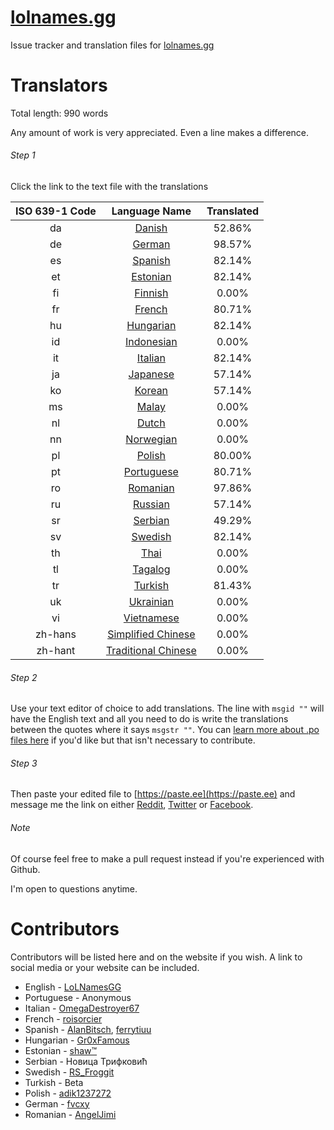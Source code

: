 # [lolnames.gg](https://lolnames.gg/en/)
Issue tracker and translation files for [lolnames.gg](https://lolnames.gg/en/)



# Translators

Total length: 990 words

Any amount of work is very appreciated. Even a line makes a difference.

###### Step 1
Click the link to the text file with the translations

| ISO 639-1 Code | Language Name | Translated |
| :-----: | :-----: | :-----: |
| da | [Danish](https://raw.githubusercontent.com/hingston/lolnames.gg/master/locale/da/LC_MESSAGES/django.po) | 52.86% |
| de | [German](https://raw.githubusercontent.com/hingston/lolnames.gg/master/locale/de/LC_MESSAGES/django.po) | 98.57% |
| es | [Spanish](https://raw.githubusercontent.com/hingston/lolnames.gg/master/locale/es/LC_MESSAGES/django.po) | 82.14% |
| et | [Estonian](https://raw.githubusercontent.com/hingston/lolnames.gg/master/locale/et/LC_MESSAGES/django.po) | 82.14% |
| fi | [Finnish](https://raw.githubusercontent.com/hingston/lolnames.gg/master/locale/fi/LC_MESSAGES/django.po) | 0.00% |
| fr | [French](https://raw.githubusercontent.com/hingston/lolnames.gg/master/locale/fr/LC_MESSAGES/django.po) | 80.71% |
| hu | [Hungarian](https://raw.githubusercontent.com/hingston/lolnames.gg/master/locale/hu/LC_MESSAGES/django.po) | 82.14% |
| id | [Indonesian](https://raw.githubusercontent.com/hingston/lolnames.gg/master/locale/id/LC_MESSAGES/django.po) | 0.00% |
| it | [Italian](https://raw.githubusercontent.com/hingston/lolnames.gg/master/locale/it/LC_MESSAGES/django.po) | 82.14% |
| ja | [Japanese](https://raw.githubusercontent.com/hingston/lolnames.gg/master/locale/ja/LC_MESSAGES/django.po) | 57.14% |
| ko | [Korean](https://raw.githubusercontent.com/hingston/lolnames.gg/master/locale/ko/LC_MESSAGES/django.po) | 57.14% |
| ms | [Malay](https://raw.githubusercontent.com/hingston/lolnames.gg/master/locale/ms/LC_MESSAGES/django.po) | 0.00% |
| nl | [Dutch](https://raw.githubusercontent.com/hingston/lolnames.gg/master/locale/nl/LC_MESSAGES/django.po) | 0.00% |
| nn | [Norwegian](https://raw.githubusercontent.com/hingston/lolnames.gg/master/locale/nn/LC_MESSAGES/django.po) | 0.00% |
| pl | [Polish](https://raw.githubusercontent.com/hingston/lolnames.gg/master/locale/pl/LC_MESSAGES/django.po) | 80.00% |
| pt | [Portuguese](https://raw.githubusercontent.com/hingston/lolnames.gg/master/locale/pt/LC_MESSAGES/django.po) | 80.71% |
| ro | [Romanian](https://raw.githubusercontent.com/hingston/lolnames.gg/master/locale/ro/LC_MESSAGES/django.po) | 97.86% |
| ru | [Russian](https://raw.githubusercontent.com/hingston/lolnames.gg/master/locale/ru/LC_MESSAGES/django.po) | 57.14% |
| sr | [Serbian](https://raw.githubusercontent.com/hingston/lolnames.gg/master/locale/sr/LC_MESSAGES/django.po) | 49.29% |
| sv | [Swedish](https://raw.githubusercontent.com/hingston/lolnames.gg/master/locale/sv/LC_MESSAGES/django.po) | 82.14% |
| th | [Thai](https://raw.githubusercontent.com/hingston/lolnames.gg/master/locale/th/LC_MESSAGES/django.po) | 0.00% |
| tl | [Tagalog](https://raw.githubusercontent.com/hingston/lolnames.gg/master/locale/tl/LC_MESSAGES/django.po) | 0.00% |
| tr | [Turkish](https://raw.githubusercontent.com/hingston/lolnames.gg/master/locale/tr/LC_MESSAGES/django.po) | 81.43% |
| uk | [Ukrainian](https://raw.githubusercontent.com/hingston/lolnames.gg/master/locale/uk/LC_MESSAGES/django.po) | 0.00% |
| vi | [Vietnamese](https://raw.githubusercontent.com/hingston/lolnames.gg/master/locale/vi/LC_MESSAGES/django.po) | 0.00% |
| zh-hans | [Simplified Chinese](https://raw.githubusercontent.com/hingston/lolnames.gg/master/locale/zh-hans/LC_MESSAGES/django.po) | 0.00% |
| zh-hant | [Traditional Chinese](https://raw.githubusercontent.com/hingston/lolnames.gg/master/locale/zh-hant/LC_MESSAGES/django.po) | 0.00% |


###### Step 2

Use your text editor of choice to add translations. The line with `msgid ""` will have the English text and all you need to do is write the translations between the quotes where it says `msgstr ""`. You can [learn more about .po files here](https://www.gnu.org/software/gettext/manual/html_node/PO-Files.html) if you'd like but that isn't necessary to contribute.


###### Step 3
Then paste your edited file to [https://paste.ee](https://paste.ee) and message me the link on either [Reddit](https://www.reddit.com/message/compose/?to=LoLNamesGG), [Twitter](https://twitter.com/LoLNamesGG) or [Facebook](https://www.facebook.com/lolnames.gg/).

###### Note

Of course feel free to make a pull request instead if you're experienced with Github.

I'm open to questions anytime.


# Contributors

Contributors will be listed here and on the website if you wish. A link to social media or your website can be included.

  * English - [LoLNamesGG](https://twitter.com/LoLNamesGG)
  * Portuguese - Anonymous
  * Italian - [OmegaDestroyer67](https://www.reddit.com/user/OmegaDestroyer67)
  * French - [roisorcier](https://www.reddit.com/user/roisorcier)
  * Spanish - [AlanBitsch](https://www.reddit.com/user/AlanBitsch), [ferrytiuu](https://www.reddit.com/user/ferrytiuu)
  * Hungarian - [Gr0xFamous](https://www.reddit.com/user/Gr0xFamous)
  * Estonian - [shaw™](https://twitter.com/ShawiAE)
  * Serbian - Новица Трифковић
  * Swedish - [RS_Froggit](https://www.reddit.com/user/RS_Froggit)
  * Turkish - Beta
  * Polish - [adik1237272](https://www.reddit.com/user/adik1237272)
  * German - [fvcxy](https://www.reddit.com/user/fvcxy)
  * Romanian - [AngelJimi](https://www.youtube.com/channel/UC6Qfp0zLBK03eYPnXRL2Gug)